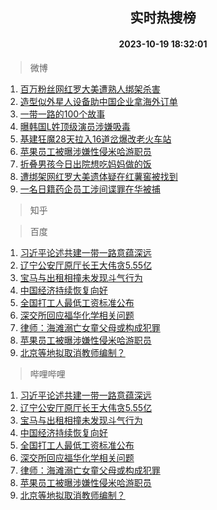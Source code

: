 <div align="center"><h2>实时热搜榜</h2><h4>2023-10-19 18:32:01</h4></div>

> 微博  

1. [百万粉丝网红罗大美遭熟人绑架杀害](https://s.weibo.com/weibo?q=%23%E7%99%BE%E4%B8%87%E7%B2%89%E4%B8%9D%E7%BD%91%E7%BA%A2%E7%BD%97%E5%A4%A7%E7%BE%8E%E9%81%AD%E7%86%9F%E4%BA%BA%E7%BB%91%E6%9E%B6%E6%9D%80%E5%AE%B3%23&t=31&band_rank=1&Refer=top)<br />
2. [造型似外星人设备助中国企业拿海外订单](https://s.weibo.com/weibo?q=%23%E9%80%A0%E5%9E%8B%E4%BC%BC%E5%A4%96%E6%98%9F%E4%BA%BA%E8%AE%BE%E5%A4%87%E5%8A%A9%E4%B8%AD%E5%9B%BD%E4%BC%81%E4%B8%9A%E6%8B%BF%E6%B5%B7%E5%A4%96%E8%AE%A2%E5%8D%95%23&t=31&band_rank=2&Refer=top)<br />
3. [一带一路的100个故事](https://s.weibo.com/weibo?q=%23%E4%B8%80%E5%B8%A6%E4%B8%80%E8%B7%AF%E7%9A%84100%E4%B8%AA%E6%95%85%E4%BA%8B%23&t=31&band_rank=3&Refer=top)<br />
4. [曝韩国L姓顶级演员涉嫌吸毒](https://s.weibo.com/weibo?q=%23%E6%9B%9D%E9%9F%A9%E5%9B%BDL%E5%A7%93%E9%A1%B6%E7%BA%A7%E6%BC%94%E5%91%98%E6%B6%89%E5%AB%8C%E5%90%B8%E6%AF%92%23&t=31&band_rank=4&Refer=top)<br />
5. [基建狂魔28天拉入16道岔爆改老火车站](https://s.weibo.com/weibo?q=%23%E5%9F%BA%E5%BB%BA%E7%8B%82%E9%AD%9428%E5%A4%A9%E6%8B%89%E5%85%A516%E9%81%93%E5%B2%94%E7%88%86%E6%94%B9%E8%80%81%E7%81%AB%E8%BD%A6%E7%AB%99%23&t=31&band_rank=5&Refer=top)<br />
6. [苹果员工被曝涉嫌性侵米哈游职员](https://s.weibo.com/weibo?q=%23%E8%8B%B9%E6%9E%9C%E5%91%98%E5%B7%A5%E8%A2%AB%E6%9B%9D%E6%B6%89%E5%AB%8C%E6%80%A7%E4%BE%B5%E7%B1%B3%E5%93%88%E6%B8%B8%E8%81%8C%E5%91%98%23&t=31&band_rank=6&Refer=top)<br />
7. [折叠男孩今日出院想吃妈妈做的饭](https://s.weibo.com/weibo?q=%23%E6%8A%98%E5%8F%A0%E7%94%B7%E5%AD%A9%E4%BB%8A%E6%97%A5%E5%87%BA%E9%99%A2%E6%83%B3%E5%90%83%E5%A6%88%E5%A6%88%E5%81%9A%E7%9A%84%E9%A5%AD%23&t=31&band_rank=7&Refer=top)<br />
8. [遭绑架网红罗大美遗体疑在红薯窖被找到](https://s.weibo.com/weibo?q=%23%E9%81%AD%E7%BB%91%E6%9E%B6%E7%BD%91%E7%BA%A2%E7%BD%97%E5%A4%A7%E7%BE%8E%E9%81%97%E4%BD%93%E7%96%91%E5%9C%A8%E7%BA%A2%E8%96%AF%E7%AA%96%E8%A2%AB%E6%89%BE%E5%88%B0%23&t=31&band_rank=8&Refer=top)<br />
9. [一名日籍药企员工涉间谍罪在华被捕](https://s.weibo.com/weibo?q=%23%E4%B8%80%E5%90%8D%E6%97%A5%E7%B1%8D%E8%8D%AF%E4%BC%81%E5%91%98%E5%B7%A5%E6%B6%89%E9%97%B4%E8%B0%8D%E7%BD%AA%E5%9C%A8%E5%8D%8E%E8%A2%AB%E6%8D%95%23&t=31&band_rank=9&Refer=top)<br />

> 知乎  


> 百度  

1. [习近平论述共建一带一路意蕴深远](https://www.baidu.com/s?wd=%E4%B9%A0%E8%BF%91%E5%B9%B3%E8%AE%BA%E8%BF%B0%E5%85%B1%E5%BB%BA%E4%B8%80%E5%B8%A6%E4%B8%80%E8%B7%AF%E6%84%8F%E8%95%B4%E6%B7%B1%E8%BF%9C&sa=fyb_news&rsv_dl=fyb_news)<br />
2. [辽宁公安厅原厅长王大伟贪5.55亿](https://www.baidu.com/s?wd=%E8%BE%BD%E5%AE%81%E5%85%AC%E5%AE%89%E5%8E%85%E5%8E%9F%E5%8E%85%E9%95%BF%E7%8E%8B%E5%A4%A7%E4%BC%9F%E8%B4%AA5.55%E4%BA%BF&sa=fyb_news&rsv_dl=fyb_news)<br />
3. [宝马与出租相撞未发现斗气行为](https://www.baidu.com/s?wd=%E5%AE%9D%E9%A9%AC%E4%B8%8E%E5%87%BA%E7%A7%9F%E7%9B%B8%E6%92%9E%E6%9C%AA%E5%8F%91%E7%8E%B0%E6%96%97%E6%B0%94%E8%A1%8C%E4%B8%BA&sa=fyb_news&rsv_dl=fyb_news)<br />
4. [中国经济持续恢复向好](https://www.baidu.com/s?wd=%E4%B8%AD%E5%9B%BD%E7%BB%8F%E6%B5%8E%E6%8C%81%E7%BB%AD%E6%81%A2%E5%A4%8D%E5%90%91%E5%A5%BD&sa=fyb_news&rsv_dl=fyb_news)<br />
5. [全国打工人最低工资标准公布](https://www.baidu.com/s?wd=%E5%85%A8%E5%9B%BD%E6%89%93%E5%B7%A5%E4%BA%BA%E6%9C%80%E4%BD%8E%E5%B7%A5%E8%B5%84%E6%A0%87%E5%87%86%E5%85%AC%E5%B8%83&sa=fyb_news&rsv_dl=fyb_news)<br />
6. [深交所回应福华化学相关问题](https://www.baidu.com/s?wd=%E6%B7%B1%E4%BA%A4%E6%89%80%E5%9B%9E%E5%BA%94%E7%A6%8F%E5%8D%8E%E5%8C%96%E5%AD%A6%E7%9B%B8%E5%85%B3%E9%97%AE%E9%A2%98&sa=fyb_news&rsv_dl=fyb_news)<br />
7. [律师：海滩溺亡女童父母或构成犯罪](https://www.baidu.com/s?wd=%E5%BE%8B%E5%B8%88%EF%BC%9A%E6%B5%B7%E6%BB%A9%E6%BA%BA%E4%BA%A1%E5%A5%B3%E7%AB%A5%E7%88%B6%E6%AF%8D%E6%88%96%E6%9E%84%E6%88%90%E7%8A%AF%E7%BD%AA&sa=fyb_news&rsv_dl=fyb_news)<br />
8. [苹果员工被曝涉嫌性侵米哈游职员](https://www.baidu.com/s?wd=%E8%8B%B9%E6%9E%9C%E5%91%98%E5%B7%A5%E8%A2%AB%E6%9B%9D%E6%B6%89%E5%AB%8C%E6%80%A7%E4%BE%B5%E7%B1%B3%E5%93%88%E6%B8%B8%E8%81%8C%E5%91%98&sa=fyb_news&rsv_dl=fyb_news)<br />
9. [北京等地拟取消教师编制？](https://www.baidu.com/s?wd=%E5%8C%97%E4%BA%AC%E7%AD%89%E5%9C%B0%E6%8B%9F%E5%8F%96%E6%B6%88%E6%95%99%E5%B8%88%E7%BC%96%E5%88%B6%EF%BC%9F&sa=fyb_news&rsv_dl=fyb_news)<br />

> 哔哩哔哩  

1. [习近平论述共建一带一路意蕴深远](https://www.baidu.com/s?wd=%E4%B9%A0%E8%BF%91%E5%B9%B3%E8%AE%BA%E8%BF%B0%E5%85%B1%E5%BB%BA%E4%B8%80%E5%B8%A6%E4%B8%80%E8%B7%AF%E6%84%8F%E8%95%B4%E6%B7%B1%E8%BF%9C&sa=fyb_news&rsv_dl=fyb_news)<br />
2. [辽宁公安厅原厅长王大伟贪5.55亿](https://www.baidu.com/s?wd=%E8%BE%BD%E5%AE%81%E5%85%AC%E5%AE%89%E5%8E%85%E5%8E%9F%E5%8E%85%E9%95%BF%E7%8E%8B%E5%A4%A7%E4%BC%9F%E8%B4%AA5.55%E4%BA%BF&sa=fyb_news&rsv_dl=fyb_news)<br />
3. [宝马与出租相撞未发现斗气行为](https://www.baidu.com/s?wd=%E5%AE%9D%E9%A9%AC%E4%B8%8E%E5%87%BA%E7%A7%9F%E7%9B%B8%E6%92%9E%E6%9C%AA%E5%8F%91%E7%8E%B0%E6%96%97%E6%B0%94%E8%A1%8C%E4%B8%BA&sa=fyb_news&rsv_dl=fyb_news)<br />
4. [中国经济持续恢复向好](https://www.baidu.com/s?wd=%E4%B8%AD%E5%9B%BD%E7%BB%8F%E6%B5%8E%E6%8C%81%E7%BB%AD%E6%81%A2%E5%A4%8D%E5%90%91%E5%A5%BD&sa=fyb_news&rsv_dl=fyb_news)<br />
5. [全国打工人最低工资标准公布](https://www.baidu.com/s?wd=%E5%85%A8%E5%9B%BD%E6%89%93%E5%B7%A5%E4%BA%BA%E6%9C%80%E4%BD%8E%E5%B7%A5%E8%B5%84%E6%A0%87%E5%87%86%E5%85%AC%E5%B8%83&sa=fyb_news&rsv_dl=fyb_news)<br />
6. [深交所回应福华化学相关问题](https://www.baidu.com/s?wd=%E6%B7%B1%E4%BA%A4%E6%89%80%E5%9B%9E%E5%BA%94%E7%A6%8F%E5%8D%8E%E5%8C%96%E5%AD%A6%E7%9B%B8%E5%85%B3%E9%97%AE%E9%A2%98&sa=fyb_news&rsv_dl=fyb_news)<br />
7. [律师：海滩溺亡女童父母或构成犯罪](https://www.baidu.com/s?wd=%E5%BE%8B%E5%B8%88%EF%BC%9A%E6%B5%B7%E6%BB%A9%E6%BA%BA%E4%BA%A1%E5%A5%B3%E7%AB%A5%E7%88%B6%E6%AF%8D%E6%88%96%E6%9E%84%E6%88%90%E7%8A%AF%E7%BD%AA&sa=fyb_news&rsv_dl=fyb_news)<br />
8. [苹果员工被曝涉嫌性侵米哈游职员](https://www.baidu.com/s?wd=%E8%8B%B9%E6%9E%9C%E5%91%98%E5%B7%A5%E8%A2%AB%E6%9B%9D%E6%B6%89%E5%AB%8C%E6%80%A7%E4%BE%B5%E7%B1%B3%E5%93%88%E6%B8%B8%E8%81%8C%E5%91%98&sa=fyb_news&rsv_dl=fyb_news)<br />
9. [北京等地拟取消教师编制？](https://www.baidu.com/s?wd=%E5%8C%97%E4%BA%AC%E7%AD%89%E5%9C%B0%E6%8B%9F%E5%8F%96%E6%B6%88%E6%95%99%E5%B8%88%E7%BC%96%E5%88%B6%EF%BC%9F&sa=fyb_news&rsv_dl=fyb_news)<br />
